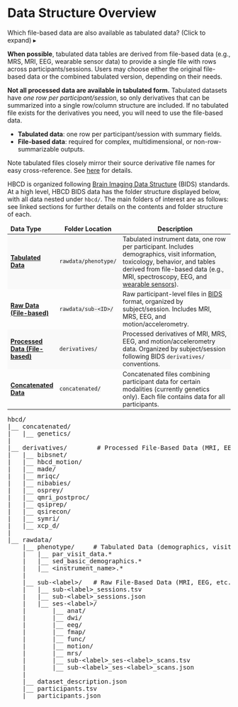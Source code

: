 
# Data Structure Overview

<p>
<div id="warning" class="warning-banner" onclick="toggleCollapse(this)">
  <span class="emoji"><i class="fas fa-exclamation-circle"></i></span>
  <span class="text-with-link">
  <span class="text">Which file-based data are also available as tabulated data? <span class="hint">(Click to expand)</span></span>
  <a class="anchor-link" href="#warning" title="Copy link">
  <i class="fa-solid fa-link"></i>
  </a>
  </span>
  <span class="arrow">▸</span>
</div>
<div class="warning-collapsible-content">
<p><strong>When possible</strong>, tabulated data tables are derived from file-based data (e.g., MRS, MRI, EEG, wearable sensor data) to provide a single file with rows across participants/sessions. Users may choose either the original file-based data or the combined tabulated version, depending on their needs.</p>
<p><strong>Not all processed data are available in tabulated form.</strong> Tabulated datasets have <em>one row per participant/session</em>, so only derivatives that can be summarized into a single row/column structure are included. If no tabulated file exists for the derivatives you need, you will need to use the file-based data.</p>
<ul>
<li><strong>Tabulated data</strong>: one row per participant/session with summary fields.</li>
<li><strong>File-based data</strong>: required for complex, multidimensional, or non-row-summarizable outputs.</li>
</ul>
<p>Note tabulated files closely mirror their source derivative file names for easy cross-reference. See <a href="../../access/metadata/#exceptions-mri" target="_blank">here</a> for details.</p>
</div>
</p>

HBCD is organized following [Brain Imaging Data Structure](https://bids-specification.readthedocs.io/en/stable/) (BIDS) standards. At a high level, HBCD BIDS data has the folder structure displayed below, with all data nested under `hbcd/`. The main folders of interest are as follows: see linked sections for further details on the contents and folder structure of each.

<table class="table-no-vertical-lines" style="width: 100%; border-collapse: collapse; table-layout: fixed; font-size: 14px;">
<thead>
<tr>
  <td style="width: 20%; text-align: left;"><b>Data Type</b></td>
  <td style="width: 15%; text-align: center;"><b>Folder Location</b></td>
  <td style="width: 65%; text-align: center;"><b>Description</b></td>
</tr>
</thead>
<tbody>
<tr style="background-color: #f9f9f9;">
  <td><strong><a href="../phenotypes" target="_blank">Tabulated Data</a></strong></td>
  <td><code style="background:#f5f5f5;">rawdata/phenotype/</code></td>
  <td style="word-wrap: break-word; white-space: normal;">
    Tabulated instrument data, one row per participant. Includes demographics, visit information, toxicology, behavior, and tables derived from file-based data (e.g., MRI, spectroscopy, EEG, and <a href="../../instruments/sensors/wearsensors">wearable sensors</a>).
  </td>
</tr>
<tr>
  <td><strong><a href="../rawbids" target="_blank">Raw Data (File-based)</a></strong></td>
  <td><code style="background:#f5f5f5;">rawdata/sub-&lt;ID&gt;/</code></td>
  <td style="word-wrap: break-word; white-space: normal;">
    Raw participant-level files in <a href="https://bids.neuroimaging.io/">BIDS</a> format, organized by subject/session. Includes MRI, MRS, EEG, and motion/accelerometry.
  </td>
</tr>
<tr style="background-color: #f9f9f9;">
  <td><strong><a href="../derivatives" target="_blank">Processed Data (File-based)</a></strong></td>
  <td><code style="background:#f5f5f5;">derivatives/</code></td>
  <td style="word-wrap: break-word; white-space: normal;">
    Processed derivatives of MRI, MRS, EEG, and motion/accelerometry data. Organized by subject/session following BIDS <code>derivatives/</code> conventions.
  </td>
</tr>
<tr>
  <td><strong><a href="../concat" target="_blank">Concatenated Data</a></strong></td>
  <td><code style="background:#f5f5f5;">concatenated/</code></td>
  <td style="word-wrap: break-word; white-space: normal;">
    Concatenated files combining participant data for certain modalities (currently genetics only). Each file contains data for all participants.
  </td>
</tr>
</tbody>
</table>

<pre class="folder-tree">
hbcd/
|__ concatenated/
|   |__ genetics/
|
|__ derivatives/        <span class="hashtag"># Processed File-Based Data (MRI, EEG, etc.)</span>
|   |__ bibsnet/
|   |__ hbcd_motion/
|   |__ made/
|   |__ mriqc/
|   |__ nibabies/
|   |__ osprey/
|   |__ qmri_postproc/
|   |__ qsiprep/
|   |__ qsirecon/
|   |__ symri/
|   |__ xcp_d/
|
|__ rawdata/ 
    |__ phenotype/     <span class="hashtag"># Tabulated Data (demographics, visit info, behavior, etc.)</span>
    |   |__ par_visit_data.*
    |   |__ sed_basic_demographics.*
    |   |__ <span class="placeholder">&lt;instrument_name&gt;</span>.*
    |
    |__ sub-<span class="label">&lt;label&gt;</span>/   <span class="hashtag"># Raw File-Based Data (MRI, EEG, etc.)</span>
    |   |__ sub-<span class="label">&lt;label&gt;</span>_sessions.tsv
    |   |__ sub-<span class="label">&lt;label&gt;</span>_sessions.json
    |   |__ ses-<span class="label">&lt;label&gt;</span>/
    |       |__ anat/
    |       |__ dwi/
    |       |__ eeg/
    |       |__ fmap/
    |       |__ func/
    |       |__ motion/
    |       |__ mrs/
    |       |__ sub-<span class="label">&lt;label&gt;</span>_ses-<span class="label">&lt;label&gt;</span>_scans.tsv
    |       |__ sub-<span class="label">&lt;label&gt;</span>_ses-<span class="label">&lt;label&gt;</span>_scans.json
    |
    |__ dataset_description.json
    |__ participants.tsv
    |__ participants.json 
</pre>
<br>
